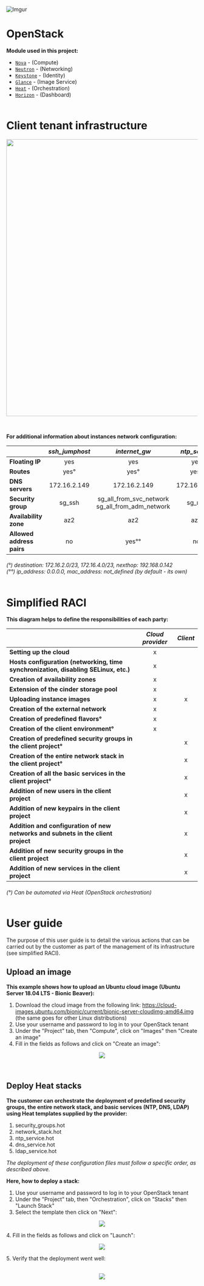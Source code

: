 ![Imgur](https://i.imgur.com/30HoYoj.png)

# OpenStack

**Module used in this project:**

* [`Nova`](https://opendev.org/openstack/puppet-nova/) -  (Compute)
* [`Neutron`](https://opendev.org/openstack/puppet-neutron/) - (Networking)
* [`Keystone`](https://opendev.org/openstack/puppet-keystone/) - (Identity)
* [`Glance`](https://opendev.org/openstack/puppet-glance/) - (Image Service)
* [`Heat`](https://opendev.org/openstack/puppet-heat/) - (Orchestration)
* [`Horizon`](https://opendev.org/openstack/puppet-horizon/) - (Dashboard)<br/><br/>

# Client tenant infrastructure

<p align="center"><img src="artefacts/network_diagram.png" width="700" height="730"></p><br/>

**For additional information about instances network configuration:**

|                           | *ssh_jumphost* |                    *internet_gw*                    | *ntp_server* |      *ldap_server*      |      *dns_server*       |
| :------------------------ | :------------: | :-------------------------------------------------: | :----------: | :---------------------: | :---------------------: |
| **Floating IP**           |      yes       |                         yes                         |     yes      |           no            |           no            |
| **Routes**                |      yes°      |                        yes°                         |     yes°     |           no            |           no            |
| **DNS servers**           |  172.16.2.149  |                    172.16.2.149                     | 172.16.2.149 |      172.16.2.149       |      172.16.2.149       |
| **Security group**        |     sg_ssh     | sg_all_from_svc_network<br/>sg_all_from_adm_network |    sg_ntp    | sg_ssh_from_adm_network | sg_ssh_from_adm_network |
| **Availability zone**     |      az2       |                         az2                         |     az2      |           az1           |           az1           |
| **Allowed address pairs** |       no       |                        yes°°                        |      no      |           no            |           no            |

###### (°) destination: 172.16.2.0/23, 172.16.4.0/23, nexthop: 192.168.0.142<br/>(°°) ip_address: 0.0.0.0, mac_address: not_defined (by default - its own)<br/><br/>

# Simplified RACI

**This diagram helps to define the responsibilities of each party:**

|                                                              | *Cloud provider* | *Client* |
| ------------------------------------------------------------ | :--------------: | :------: |
| **Setting up the cloud**                                     |        x         |          |
| **Hosts configuration (networking, time synchronization, disabling SELinux, etc.)** |        x         |          |
| **Creation of availability zones**                           |        x         |          |
| **Extension of the cinder storage pool**                     |        x         |          |
| **Uploading instance images**                                |        x         |    x     |
| **Creation of the external network**                         |        x         |          |
| **Creation of predefined flavors°**                          |        x         |          |
| **Creation of the client environment°**                      |        x         |          |
| **Creation of predefined security groups in the client project°** |                  |    x     |
| **Creation of the entire network stack in the client project°** |                  |    x     |
| **Creation of all the basic services in the client project°** |                  |    x     |
| **Addition of new users in the client project**              |                  |    x     |
| **Addition of new keypairs in the client project**           |                  |    x     |
| **Addition and configuration of new networks and subnets in the client project** |                  |    x     |
| **Addition of new security groups in the client project**    |                  |    x     |
| **Addition of new services in the client project**           |                  |    x     |

###### (°) Can be automated via Heat (OpenStack orchestration)<br/><br/>

# User guide

The purpose of this user guide is to detail the various actions that can be carried out by the customer as part of the management of its infrastructure (see simplified RACI).

## Upload an image

**This example shows how to upload an Ubuntu cloud image (Ubuntu Server 18.04 LTS - Bionic Beaver):**

1. Download the cloud image from the following link: https://cloud-images.ubuntu.com/bionic/current/bionic-server-cloudimg-amd64.img (the same goes for other Linux distributions)
2. Use your username and password to log in to your OpenStack tenant
3. Under the "Project" tab, then "Compute", click on "Images" then "Create an image"
4. Fill in the fields as follows and click on "Create an image":
<p align="center"><img src="artefacts/upload_an_image/1.png"></p><br/>

## Deploy Heat stacks

**The customer can orchestrate the deployment of predefined security groups, the entire network stack, and basic services (NTP, DNS, LDAP) using Heat templates supplied by the provider:**

1. security_groups.hot
2. network_stack.hot
3. ntp_service.hot
4. dns_service.hot
5. ldap_service.hot

*The deployment of these configuration files must follow a specific order, as described above.*

**Here, how to deploy a stack:**

1. Use your username and password to log in to your OpenStack tenant
2. Under the "Project" tab, then "Orchestration", click on "Stacks" then "Launch Stack"
3. Select the template then click on "Next":
<p align="center"><img src="artefacts/deploy_heat_stacks/1.png"></p>
4. Fill in the fields as follows and click on "Launch":
<p align="center"><img src="artefacts/deploy_heat_stacks/2.png"></p>
5. Verify that the deployment went well:<br/><br/>
<p align="center"><img src="artefacts/deploy_heat_stacks/3.png"></p>
